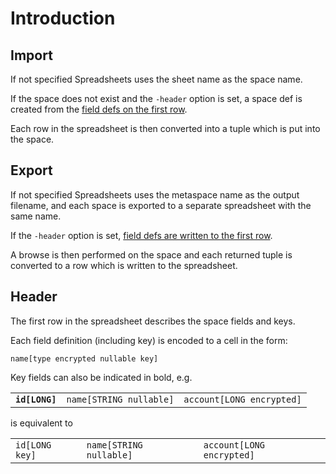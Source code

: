 # Introduction

## Import

If not specified Spreadsheets uses the sheet name as the space name.

If the space does not exist and the `-header` option is set, a space def is created from the [field defs on the first row](#header). 

Each row in the spreadsheet is then converted into a tuple which is put into the space.


## Export

If not specified Spreadsheets uses the metaspace name as the output filename, and each space is exported to a separate spreadsheet with the same name.

If the `-header` option is set, [field defs are written to the first row](#header).

A browse is then performed on the space and each returned tuple is converted to a row which is written to the spreadsheet.


## <a name="header"></a>Header

The first row in the spreadsheet describes the space fields and keys.

Each field definition (including key) is encoded to a cell in the form:

	name[type encrypted nullable key]

Key fields can also be indicated in bold, e.g.

<table>
    <tr>
        <td><code><strong>id[LONG]</strong></code></td>
        <td><code>name[STRING nullable]</code></td>
        <td><code>account[LONG encrypted]</code></td>
    </tr>
</table>

is equivalent to

<table>
    <tr>
        <td><code>id[LONG key]</code></td>
        <td><code>name[STRING nullable]</code></td>
        <td><code>account[LONG encrypted]</code></td>
    </tr>
</table>